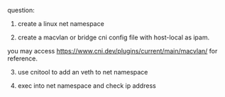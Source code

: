 question:
1. create a linux net namespace 

2. create a macvlan or bridge cni config file with host-local as ipam.

you may access https://www.cni.dev/plugins/current/main/macvlan/ for reference. 

3. use cnitool to add an veth to net namespace 

4. exec into net namespace and check ip address




